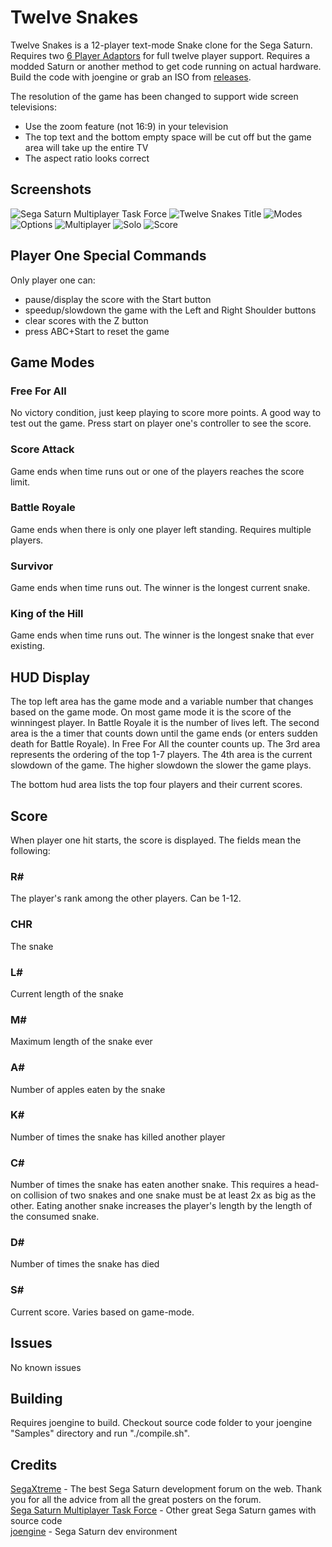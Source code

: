# Twelve Snakes
Twelve Snakes is a 12-player text-mode Snake clone for the Sega Saturn. Requires two [6 Player Adaptors](https://segaretro.org/Saturn_6_Player_Adaptor) for full twelve player support. Requires a modded Saturn or another method to get code running on actual hardware. Build the code with joengine or grab an ISO from [releases](https://github.com/slinga-homebrew/Twelve-Snakes/releases).

The resolution of the game has been changed to support wide screen televisions:
- Use the zoom feature (not 16:9) in your television
- The top text and the bottom empty space will be cut off but the game area will take up the entire TV
- The aspect ratio looks correct

## Screenshots
![Sega Saturn Multiplayer Task Force](screenshots/ssmtf.png)
![Twelve Snakes Title](screenshots/title.png)
![Modes](screenshots/modes.png)
![Options](screenshots/options.png)
![Multiplayer](screenshots/multiplayer.png)
![Solo](screenshots/snake.png)
![Score](screenshots/score.png)

## Player One Special Commands
Only player one can:
- pause/display the score with the Start button
- speedup/slowdown the game with the Left and Right Shoulder buttons
- clear scores with the Z button
- press ABC+Start to reset the game

## Game Modes
### Free For All
No victory condition, just keep playing to score more points. A good way to test out the game. Press start on player one's controller to see the score. 
### Score Attack
Game ends when time runs out or one of the players reaches the score limit. 
### Battle Royale
Game ends when there is only one player left standing. Requires multiple players. 
### Survivor
Game ends when time runs out. The winner is the longest current snake.
### King of the Hill
Game ends when time runs out. The winner is the longest snake that ever existing. 

## HUD Display
The top left area has the game mode and a variable number that changes based on the game mode. On most game mode it is the score of the winningest player. In Battle Royale it is the number of lives left. The second area is the a timer that counts down until the game ends (or enters sudden death for Battle Royale). In Free For All the counter counts up. The 3rd area represents the ordering of the top 1-7 players. The 4th area is the current slowdown of the game. The higher slowdown the slower the game plays. 

The bottom hud area lists the top four players and their current scores. 

## Score
When player one hit starts, the score is displayed. The fields mean the following:

### R#
The player's rank among the other players. Can be 1-12. 
### CHR
The snake
### L#
Current length of the snake
### M#
Maximum length of the snake ever
### A#
Number of apples eaten by the snake
### K#
Number of times the snake has killed another player
### C#
Number of times the snake has eaten another snake. This requires a head-on collision of two snakes and one snake must be at least 2x as big as the other. Eating another snake increases the player's length by the length of the consumed snake. 
### D#
Number of times the snake has died
### S#
Current score. Varies based on game-mode. 

## Issues
No known issues

## Building
Requires joengine to build. Checkout source code folder to your joengine "Samples" directory and run "./compile.sh". 

## Credits
[SegaXtreme](http://www.segaxtreme.net/) - The best Sega Saturn development forum on the web. Thank you for all the advice from all the great posters on the forum.  
[Sega Saturn Multiplayer Task Force](http://vieille.merde.free.fr/) - Other great Sega Saturn games with source code  
[joengine](https://github.com/johannes-fetz/joengine) - Sega Saturn dev environment  
